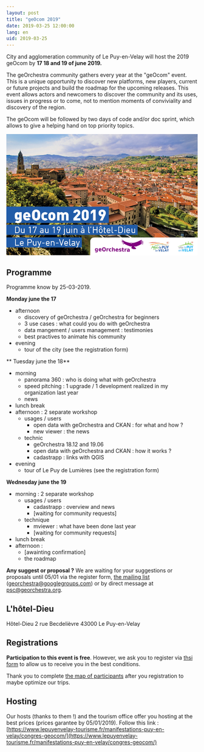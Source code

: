 ```yaml
---
layout: post
title: "geOcom 2019"
date: 2019-03-25 12:00:00
lang: en
uid: 2019-03-25
---
```


City and agglomeration community of Le Puy-en-Velay will host the 2019 geOcom by **17 18 and 19 of june 2019.**

The geOrchestra community gathers every year at the "geOcom" event. This is a unique opportunity to discover new platforms, new players, current or future projects and build the roadmap for the upcoming releases. This event allows actors and newcomers to discover the community and its uses, issues in progress or to come, not to mention moments of conviviality and discovery of the region.

The geOcom will be followed by two days of code and/or doc sprint, which allows to give a helping hand on top priority topics.


![affiche geOcom 2019](/public/geocom2019/geocom_2019.jpg)

<!--more-->


## Programme

Programme know by 25-03-2019.

**Monday june the 17**
- afternoon
  - discovery of geOrchestra / geOrchestra for beginners
  - 3 use cases : what could you do with geOrchestra
  - data mangement / users management : testimonies
  - best practives to animate his community
- evening
  - tour of the city (see the registration form)

** Tuesday june the 18**
- morning
  - panorama 360 : who is doing what with geOrchestra
  - speed pitching : 1 upgrade / 1 development realized in my organization last year
  - news
- lunch break
- afternoon : 2 separate workshop
  - usages / users
    - open data with geOrchestra and CKAN : for what and how ?
    - new viewer : the news
  - technic
	  - geOrchestra 18.12 and 19.06
	  - open data with geOrchestra and CKAN : how it works ?
	  - cadastrapp : links with QGIS
- evening
  - tour of Le Puy de Lumières (see the registration form)

**Wednesday june the 19**
- morning : 2 separate workshop
  - usages / users
    - cadastrapp : overview and news
    - [waiting for community requests]
  - technique
    - mviewer : what have been done last year
    - [waiting for community requests]
- lunch break
- afternoon : 
  - [awainting confirmation]
  - the roadmap


**Any suggest or proposal ?**
We are waiting for your suggestions or proposals until 05/01 via the register form, [the mailing list](https://groups.google.com/forum/#!forum/georchestra) (georchestra@googlegroups.com) or by direct message at psc@georchestra.org.


## L'hôtel-Dieu

Hôtel-Dieu
2 rue Becdelièvre
43000 Le Puy-en-Velay


## Registrations

**Participation to this event is free**. However, we ask you to register via [thsi form](https://opendata.agglo-lepuyenvelay.fr/inscriptions-geocom-2019/) to allow us to receive you in the best conditions.

Thank you to complete [the map of participants](http://umap.openstreetmap.fr/fr/map/participants-au-geocom-2018_210735) after you registration to maybe optimize our trips.

## Hosting

Our hosts (thanks to them !) and the tourism office offer you hosting at the best prices (prices garantee by 05/01/2019).
Follow this link : [https://www.lepuyenvelay-tourisme.fr/manifestations-puy-en-velay/congres-geocom/](https://www.lepuyenvelay-tourisme.fr/manifestations-puy-en-velay/congres-geocom/)

